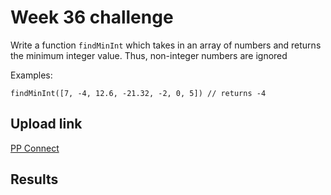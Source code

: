 # Week 36 challenge

Write a function `findMinInt` which takes in an array of numbers and returns the minimum integer value.
Thus, non-integer numbers are ignored

Examples:
```
findMinInt([7, -4, 12.6, -21.32, -2, 0, 5]) // returns -4
```


## Upload link

[PP Connect](https://connect.passionatepeople.io/code-challenge-submission)

## Results

